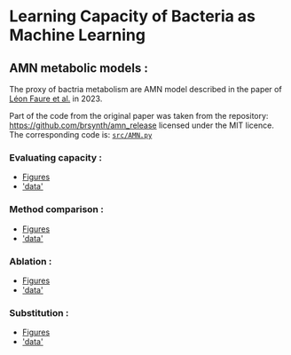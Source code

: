 # Learning Capacity of Bacteria as Machine Learning

## AMN metabolic models :

The proxy of bactria metabolism are AMN model described in the paper of [Léon Faure et al.](https://www.nature.com/articles/s41467-023-40380-0) in 2023.

Part of the code from the original paper was taken from the repository: https://github.com/brsynth/amn_release licensed under the MIT licence. The corresponding code is: [`src/AMN.py`]()

### Evaluating capacity :
* [Figures](https://github.com/bmollet01/LCBMN/blob/main/Figure%203%20Capacity.ipynb)
* ['data']()
### Method comparison :
* [Figures](https://github.com/bmollet01/LCBMN/blob/main/Figure%204%20Performance%20comparison.ipynb)
* ['data']()
### Ablation :
* [Figures](https://github.com/bmollet01/LCBMN/blob/main/Figure%206%20Ablation.ipynb)
* ['data']()
### Substitution :

* [Figures](https://github.com/bmollet01/LCBMN/blob/main/Figure%207%20Substitution.ipynb)
* ['data']()
